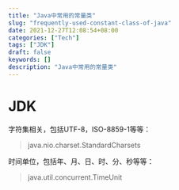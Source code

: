 ```yaml
---
title: "Java中常用的常量类"
slug: "frequently-used-constant-class-of-java"
date: 2021-12-27T12:08:54+08:00
categories: ["Tech"]
tags: ["JDK"]
draft: false
keywords: []
description: "Java中常用的常量类"
---
```




#  JDK

字符集相关，包括UTF-8，ISO-8859-1等等：

> java.nio.charset.StandardCharsets

时间单位，包括年、月、日、时、分、秒等等：

> java.util.concurrent.TimeUnit
